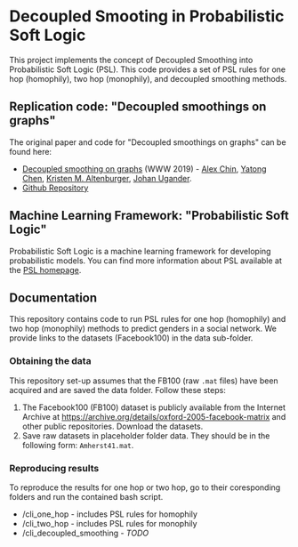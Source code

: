 # Decoupled Smooting in Probabilistic Soft Logic

This project implements the concept of Decoupled Smoothing into Probabilistic Soft Logic (PSL). This code provides a set of PSL rules for one hop (homophily), two hop (monophily), and decoupled smoothing methods.

## Replication code: "Decoupled smoothings on graphs"

The original paper and code for "Decoupled smoothings on graphs" can be found here:

* [Decoupled smoothing on graphs](https://dl.acm.org/citation.cfm?doid=3308558.3313748) (WWW 2019) - [Alex Chin](https://ajchin.github.io/), [Yatong Chen](https://github.com/YatongChen/), [Kristen M. Altenburger](http://kaltenburger.github.io/), [Johan Ugander](https://web.stanford.edu/~jugander/).
* [Github Repository](https://github.com/YatongChen/decoupled_smoothing_on_graphs)

## Machine Learning Framework: "Probabilistic Soft Logic"

Probabilistic Soft Logic is a machine learning framework for developing probabilistic models. You can find more information about PSL available at the [PSL homepage](https://psl.linqs.org/). 

## Documentation

This repository contains code to run PSL rules for one hop (homophily) and two hop (monophily) methods to predict genders in a social network. 
We provide links to the datasets (Facebook100) in the data sub-folder.

### Obtaining the data

This repository set-up assumes that the FB100 (raw `.mat` files) have been acquired and are saved the data folder. Follow these steps:
1. The Facebook100 (FB100) dataset is publicly available from the Internet Archive at https://archive.org/details/oxford-2005-facebook-matrix and other public repositories. Download the datasets.
2. Save raw datasets in placeholder folder data. They should be in the following form: `Amherst41.mat`.

### Reproducing results

To reproduce the results for one hop or two hop, go to their coresponding folders and run the contained bash script.

* /cli_one_hop - includes PSL rules for homophily
* /cli_two_hop - includes PSL rules for monophily
* /cli_decoupled_smoothing - *TODO*

